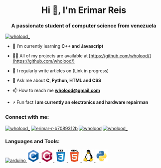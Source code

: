 <h1 align="center">Hi 👋, I'm Erimar Reis</h1>
<h3 align="center">A passionate student of computer science from venezuela</h3>

<p align="left"> <a href="https://twitter.com/wholood_" target="blank"><img src="https://img.shields.io/badge/Twitter-1DA1F2?style=for-the-badge&logo=twitter&logoColor=white" alt="wholood_" /></a> </p>

- 🌱 I’m currently learning **C++ and Javascript**

- 👨‍💻 All of my projects are available at [https://github.com/wholood/](https://github.com/wholood/)

- 📝 I regularly write articles on (Link in progress)

- 💬 Ask me about **C, Python, HTML and CSS**

- 📫 How to reach me **wholood@gmail.com**

- ⚡ Fun fact **I am currently an electronics and hardware repairman**

<h3 align="left">Connect with me:</h3>
<p align="left">
<a href="https://twitter.com/wholood_" target="blank"><img align="center" src="https://raw.githubusercontent.com/rahuldkjain/github-profile-readme-generator/master/src/images/icons/Social/twitter.svg" alt="wholood_" height="30" width="40" /></a>
<a href="https://linkedin.com/in/erimar-r-b7089312b" target="blank"><img align="center" src="https://raw.githubusercontent.com/rahuldkjain/github-profile-readme-generator/master/src/images/icons/Social/linked-in-alt.svg" alt="erimar-r-b7089312b" height="30" width="40" /></a>
<a href="https://fb.com/wholood" target="blank"><img align="center" src="https://raw.githubusercontent.com/rahuldkjain/github-profile-readme-generator/master/src/images/icons/Social/facebook.svg" alt="wholood" height="30" width="40" /></a>
<a href="https://instagram.com/wholood_" target="blank"><img align="center" src="https://raw.githubusercontent.com/rahuldkjain/github-profile-readme-generator/master/src/images/icons/Social/instagram.svg" alt="wholood_" height="30" width="40" /></a>
</p>

<h3 align="left">Languages and Tools:</h3>
<p align="left"> <a href="https://www.arduino.cc/" target="_blank" rel="noreferrer"> <img src="https://cdn.worldvectorlogo.com/logos/arduino-1.svg" alt="arduino" width="40" height="40"/> </a> <a href="https://www.cprogramming.com/" target="_blank" rel="noreferrer"> <img src="https://raw.githubusercontent.com/devicons/devicon/master/icons/c/c-original.svg" alt="c" width="40" height="40"/> </a> <a href="https://www.w3schools.com/cpp/" target="_blank" rel="noreferrer"> <img src="https://raw.githubusercontent.com/devicons/devicon/master/icons/cplusplus/cplusplus-original.svg" alt="cplusplus" width="40" height="40"/> </a> <a href="https://www.w3schools.com/css/" target="_blank" rel="noreferrer"> <img src="https://raw.githubusercontent.com/devicons/devicon/master/icons/css3/css3-original-wordmark.svg" alt="css3" width="40" height="40"/> </a> <a href="https://www.w3.org/html/" target="_blank" rel="noreferrer"> <img src="https://raw.githubusercontent.com/devicons/devicon/master/icons/html5/html5-original-wordmark.svg" alt="html5" width="40" height="40"/> </a> <a href="https://www.linux.org/" target="_blank" rel="noreferrer"> <img src="https://raw.githubusercontent.com/devicons/devicon/master/icons/linux/linux-original.svg" alt="linux" width="40" height="40"/> </a> <a href="https://www.python.org" target="_blank" rel="noreferrer"> <img src="https://raw.githubusercontent.com/devicons/devicon/master/icons/python/python-original.svg" alt="python" width="40" height="40"/> </a> </p>
